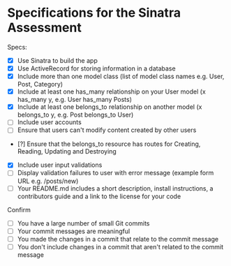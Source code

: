 # Specifications for the Sinatra Assessment

Specs:
- [x] Use Sinatra to build the app
- [x] Use ActiveRecord for storing information in a database
- [x] Include more than one model class (list of model class names e.g. User, Post, Category)
- [x] Include at least one has_many relationship on your User model (x has_many y, e.g. User has_many Posts)
- [x] Include at least one belongs_to relationship on another model (x belongs_to y, e.g. Post belongs_to User)
- [ ] Include user accounts
- [ ] Ensure that users can't modify content created by other users
- [?] Ensure that the belongs_to resource has routes for Creating, Reading, Updating and Destroying
- [X] Include user input validations
- [ ] Display validation failures to user with error message (example form URL e.g. /posts/new)
- [ ] Your README.md includes a short description, install instructions, a contributors guide and a link to the license for your code

Confirm
- [ ] You have a large number of small Git commits
- [ ] Your commit messages are meaningful
- [ ] You made the changes in a commit that relate to the commit message
- [ ] You don't include changes in a commit that aren't related to the commit message
